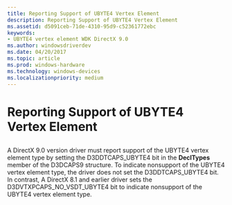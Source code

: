 ```yaml
---
title: Reporting Support of UBYTE4 Vertex Element
description: Reporting Support of UBYTE4 Vertex Element
ms.assetid: d5091ceb-71de-4310-95d9-c52361772ebc
keywords:
- UBYTE4 vertex element WDK DirectX 9.0
ms.author: windowsdriverdev
ms.date: 04/20/2017
ms.topic: article
ms.prod: windows-hardware
ms.technology: windows-devices
ms.localizationpriority: medium
---
```


# Reporting Support of UBYTE4 Vertex Element


## <span id="ddk_reporting_support_of_ubyte4_vertex_element_gg"></span><span id="DDK_REPORTING_SUPPORT_OF_UBYTE4_VERTEX_ELEMENT_GG"></span>


A DirectX 9.0 version driver must report support of the UBYTE4 vertex element type by setting the D3DDTCAPS\_UBYTE4 bit in the **DeclTypes** member of the D3DCAPS9 structure. To indicate nonsupport of the UBYTE4 vertex element type, the driver does not set the D3DDTCAPS\_UBYTE4 bit. In contrast, A DirectX 8.1 and earlier driver sets the D3DVTXPCAPS\_NO\_VSDT\_UBYTE4 bit to indicate nonsupport of the UBYTE4 vertex element type.

 

 





